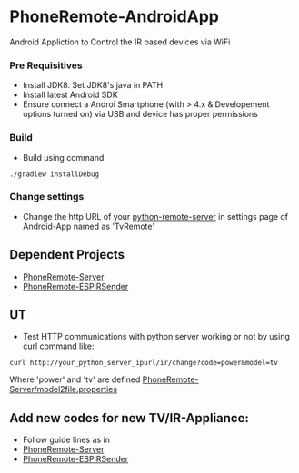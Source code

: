 # PhoneRemote-AndroidApp
Android Appliction to Control the IR based devices via WiFi

### Pre Requisitives
 * Install JDK8. Set JDK8's java in PATH
 * Install latest Android SDK
 * Ensure connect a Androi Smartphone (with > 4.x & Developement options turned on) via USB and device has proper permissions
 
 
 
### Build
 * Build using command
 
 ```
 ./gradlew installDebug
 ```
 
### Change settings
 * Change the http URL of your [python-remote-server](https://github.com/GssMahadevan/PhoneRemote-Server) in settings page of Android-App named as 'TvRemote'
 
## Dependent Projects
 * [PhoneRemote-Server](https://github.com/GssMahadevan/PhoneRemote-Server)
 * [PhoneRemote-ESPIRSender](https://github.com/GssMahadevan/PhoneRemote-ESPIRSender)
 

## UT
 * Test HTTP communications with python server working or not by using curl command like:
 
 ```
curl http://your_python_server_ipurl/ir/change?code=power&model=tv
```

Where 'power' and 'tv' are defined [PhoneRemote-Server/model2file.properties](https://github.com/GssMahadevan/PhoneRemote-Server/blob/master/model2file.properties)


## Add new codes for new TV/IR-Appliance:
 * Follow guide lines as in 
  * [PhoneRemote-Server](https://github.com/GssMahadevan/PhoneRemote-Server)
  * [PhoneRemote-ESPIRSender](https://github.com/GssMahadevan/PhoneRemote-ESPIRSender)

